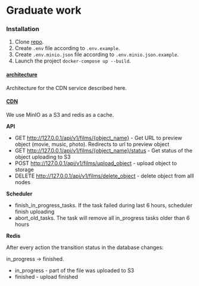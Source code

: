 # Graduate work

### Installation

1. Clone [repo](https://github.com/dkarpele/graduate_work).
2. Create ```.env``` file according to ```.env.example```.
3. Create ```.env.minio.json``` file according to ```.env.minio.json.example```.
4. Launch the project ```docker-compose up --build```.


#### [architecture](architecture)

Architecture for the CDN service described here.

#### [CDN](cdn_api_async_redis)

We use MinIO as a S3 and redis as a cache. 

**API**

- GET http://127.0.0.1/api/v1/films/{object_name} - Get URL to preview object (movie, music, photo). Redirects to url to preview object
- GET http://127.0.0.1/api/v1/films/{object_name}/status - Get status of the object uploading to S3
- POST http://127.0.0.1/api/v1/films/upload_object - upload object to storage
- DELETE http://127.0.0.1/api/v1/films/delete_object - delete object from alll nodes

**Scheduler**

- finish_in_progress_tasks. If the task failed during last 6 hours, scheduler finish uploading
- abort_old_tasks. The task will remove all in_progress tasks older than 6 hours

**Redis**

After every action the transition status in the database changes:

in_progress -> finished.

- in_progress - part of the file was uploaded to S3
- finished - upload finished
